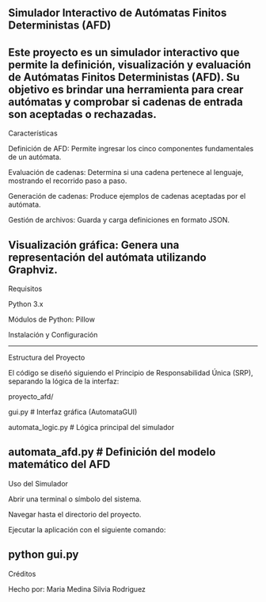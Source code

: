 Simulador Interactivo de Autómatas Finitos Deterministas (AFD)
----------------------------
Este proyecto es un simulador interactivo que permite la definición, visualización y evaluación de Autómatas Finitos Deterministas (AFD).
Su objetivo es brindar una herramienta para crear autómatas y comprobar si cadenas de entrada son aceptadas o rechazadas.
----------------------------
Características

Definición de AFD: Permite ingresar los cinco componentes fundamentales de un autómata.

Evaluación de cadenas: Determina si una cadena pertenece al lenguaje, mostrando el recorrido paso a paso.

Generación de cadenas: Produce ejemplos de cadenas aceptadas por el autómata.

Gestión de archivos: Guarda y carga definiciones en formato JSON.

Visualización gráfica: Genera una representación del autómata utilizando Graphviz.
----------------------------
Requisitos

Python 3.x

Módulos de Python: Pillow

Instalación y Configuración

----------------------------
Estructura del Proyecto

El código se diseñó siguiendo el Principio de Responsabilidad Única (SRP), separando la lógica de la interfaz:

proyecto_afd/

gui.py # Interfaz gráfica (AutomataGUI)

automata_logic.py # Lógica principal del simulador

automata_afd.py # Definición del modelo matemático del AFD
----------------------------
Uso del Simulador

Abrir una terminal o símbolo del sistema.

Navegar hasta el directorio del proyecto.

Ejecutar la aplicación con el siguiente comando:

python gui.py
----------------------------
Créditos

Hecho por: 
Maria Medina
Silvia Rodriguez

